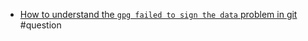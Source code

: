 - [How to understand the `gpg failed to sign the data` problem in git](https://gist.github.com/paolocarrasco/18ca8fe6e63490ae1be23e84a7039374) #question